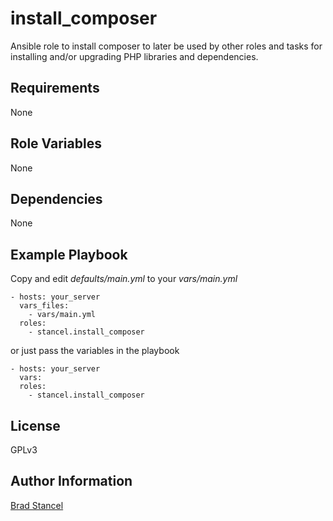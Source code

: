 install_composer
=========

Ansible role to install composer to later be used by other roles and tasks for installing and/or upgrading PHP libraries and dependencies.

Requirements
------------

None

Role Variables
--------------

None

Dependencies
------------

None

Example Playbook
----------------

Copy and edit *defaults/main.yml* to your *vars/main.yml*

	- hosts: your_server
	  vars_files:
	    - vars/main.yml
	  roles:
	    - stancel.install_composer


or just pass the variables in the playbook


	- hosts: your_server 
	  vars:
	  roles:
	    - stancel.install_composer

License
-------

GPLv3

Author Information
------------------

[Brad Stancel](https://github.com/stancel) 


